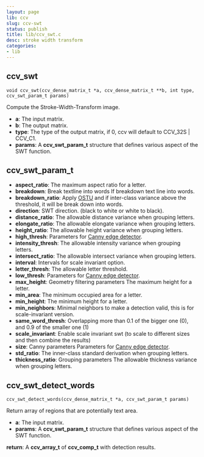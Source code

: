```yaml
---
layout: page
lib: ccv
slug: ccv-swt
status: publish
title: lib/ccv_swt.c
desc: stroke width transform
categories:
- lib
---
```


ccv\_swt
--------

	void ccv_swt(ccv_dense_matrix_t *a, ccv_dense_matrix_t **b, int type, ccv_swt_param_t params)

Compute the Stroke-Width-Transform image.

 * **a**: The input matrix.
 * **b**: The output matrix.
 * **type**: The type of the output matrix, if 0, ccv will default to CCV\_32S \| CCV\_C1.
 * **params**: A **ccv\_swt\_param\_t** structure that defines various aspect of the SWT function.

ccv\_swt\_param\_t
------------------

 * **aspect\_ratio**: The maximum aspect ratio for a letter.
 * **breakdown**: Break textline into words If breakdown text line into words.
 * **breakdown\_ratio**: Apply [OSTU](/lib/ccv-classic) and if inter-class variance above the threshold, it will be break down into words.
 * **direction**: SWT direction. (black to white or white to black).
 * **distance\_ratio**: The allowable distance variance when grouping letters.
 * **elongate\_ratio**: The allowable elongate variance when grouping letters.
 * **height\_ratio**: The allowable height variance when grouping letters.
 * **high\_thresh**: Parameters for [Canny edge detector](/lib/ccv-classic).
 * **intensity\_thresh**: The allowable intensity variance when grouping letters.
 * **intersect\_ratio**: The allowable intersect variance when grouping letters.
 * **interval**: Intervals for scale invariant option.
 * **letter\_thresh**: The allowable letter threshold.
 * **low\_thresh**: Parameters for [Canny edge detector](/lib/ccv-classic).
 * **max\_height**: Geometry filtering parameters The maximum height for a letter.
 * **min\_area**: The minimum occupied area for a letter.
 * **min\_height**: The minimum height for a letter.
 * **min\_neighbors**: Minimal neighbors to make a detection valid, this is for scale-invariant version.
 * **same\_word\_thresh**: Overlapping more than 0.1 of the bigger one (0), and 0.9 of the smaller one (1)
 * **scale\_invariant**: Enable scale invariant swt (to scale to different sizes and then combine the results)
 * **size**: Canny parameters Parameters for [Canny edge detector](/lib/ccv-classic).
 * **std\_ratio**: The inner-class standard derivation when grouping letters.
 * **thickness\_ratio**: Grouping parameters The allowable thickness variance when grouping letters.

ccv\_swt\_detect\_words
-----------------------

	ccv_swt_detect_words(ccv_dense_matrix_t *a, ccv_swt_param_t params)

Return array of regions that are potentially text area.

 * **a**: The input matrix.
 * **params**: A **ccv\_swt\_param\_t** structure that defines various aspect of the SWT function.

**return**: A **ccv\_array\_t** of **ccv\_comp\_t** with detection results.
